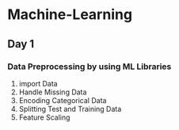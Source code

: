# Machine-Learning

## Day 1
### Data Preprocessing by using ML Libraries
1. import Data
2. Handle Missing Data
3. Encoding Categorical Data
4. Splitting Test and Training Data
5. Feature Scaling


